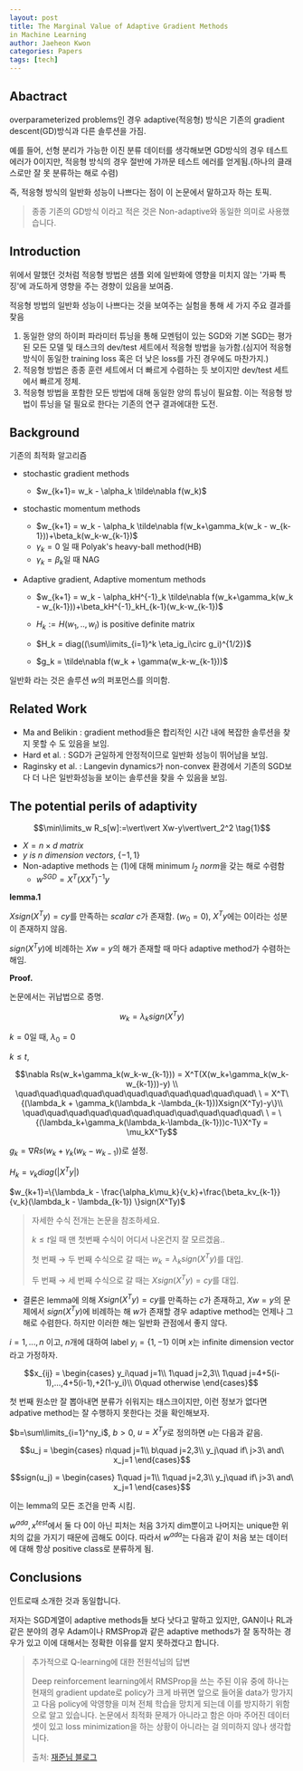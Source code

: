 ```yaml
---
layout: post
title: The Marginal Value of Adaptive Gradient Methods
in Machine Learning
author: Jaeheon Kwon
categories: Papers
tags: [tech]
---
```




## Abactract

overparameterized problems인 경우 adaptive(적응형) 방식은 기존의 gradient descent(GD)방식과 다른 솔루션을 가짐.

예를 들어, 선형 분리가 가능한 이진 분류 데이터를 생각해보면 GD방식의 경우 테스트 에러가 0이지만, 적응형 방식의 경우 절반에 가까문 테스트 에러를 얻게됨.(하나의 클래스로만 잘 못 분류하는 해로 수렴)

즉, 적응형 방식의 일반화 성능이 나쁘다는 점이 이 논문에서 말하고자 하는 토픽.

> 종종 기존의 GD방식 이라고 적은 것은 Non-adaptive와 동일한 의미로 사용했습니다.

## Introduction

위에서 말했던 것처럼 적응형 방법은 샘플 외에 일반화에 영향을 미치지 않는 '가짜 특징'에 과도하게 영향을 주는 경향이 있음을 보여줌.

적응형 방법의 일반화 성능이 나쁘다는 것을 보여주는 실험을 통해 세 가지 주요 결과를 찾음

1. 동일한 양의 하이퍼 파라미터 튜닝을 통해 모멘텀이 있는 SGD와 기본 SGD는 평가된 모든 모델 및 태스크의 dev/test 세트에서 적응형 방법을 능가함.(심지어 적응형 방식이 동일한 training loss 혹은 더 낮은 loss를 가진 경우에도 마찬가지.)
2. 적응형 방법은 종종 훈련 세트에서 더 빠르게 수렴하는 듯 보이지만 dev/test 세트에서 빠르게 정체.
3. 적응형 방법을 포함한 모든 방법에 대해 동일한 양의 튜닝이 필요함. 이는 적응형 방법이 튜닝을 덜 필요로 한다는 기존의 연구 결과에대한 도전.



## Background

기존의 최적화 알고리즘

- stochastic gradient methods

    - $w_{k+1}= w_k - \alpha_k \tilde\nabla f(w_k)$

- stochastic momentum methods

    - $w_{k+1} = w_k - \alpha_k \tilde\nabla f(w_k+\gamma_k(w_k - w_{k-1}))+\beta_k(w_k-w_{k-1})$
    - $\gamma_k = 0$ 일 때 Polyak's heavy-ball method(HB)
    - $\gamma_k = \beta_k$일 때 NAG

- Adaptive gradient, Adaptive momentum methods

    - $w_{k+1} = w_k - \alpha_kH^{-1}_k \tilde\nabla f(w_k+\gamma_k(w_k - w_{k-1}))+\beta_kH^{-1}_kH_{k-1}(w_k-w_{k-1})$

    - $H_k := H(w_1,..,w_l)$ is positive definite matrix

    - $H_k = diag((\sum\limits_{i=1}^k \eta_ig_i\circ g_i)^{1/2})$

    - $g_k = \tilde\nabla f(w_k + \gamma(w_k-w_{k-1}))$

        

일반화 라는 것은 솔루션 $w$의 퍼포먼스를 의미함.



## Related Work

- Ma and Belikin : gradient method들은 합리적인 시간 내에 복잡한 솔루션을 찾지 못할 수 도 있음을 보임.
- Hard et al. : SGD가 균일하게 안정적이므로 일반화 성능이 뛰어남을 보임.
- Raginsky et al. : Langevin dynamics가 non-convex 환경에서 기존의 SGD보다 더 나은 일반화성능을 보이는 솔루션을 찾을 수 있음을 보임.



## The potential perils of adaptivity

$$\min\limits_w R_s[w]:=\vert\vert Xw-y\vert\vert_2^2 \tag{1}$$

- $X = n\times d\ matrix$
- $y\ is\ n\ dimension\ vectors$, $\{-1,1\}$
- Non-adaptive methods 는 (1)에 대해 minimum $l_2\ norm$을 갖는 해로 수렴함
    - $w^{SGD} = X^T(XX^T)^{-1}y$

**lemma.1**

$Xsign(X^Ty)=cy$를 만족하는 $scalar\ c$가 존재함. $(w_0=0)$, $X^Ty$에는 0이라는 성분이 존재하지 않음.

$sign(X^Ty)$에 비례하는 $Xw=y$의 해가 존재할 때 마다 adaptive method가 수렴하는 해임.

**Proof.**

논문에서는 귀납법으로 증명.

$$w_k = \lambda_k sign(X^Ty)$$

$k=0$일 때, $\lambda_0=0$

$k\leq t$,

$$\nabla Rs(w_k+\gamma_k(w_k-w_{k-1})) = X^T(X(w_k+\gamma_k(w_k-w_{k-1}))-y) \\ \quad\quad\quad\quad\quad\quad\quad\quad\quad\quad\quad\ \  = X^T\{(\lambda_k + \gamma_k(\lambda_k -\lambda_{k-1}))Xsign(X^Ty)-y\}\\ \quad\quad\quad\quad\quad\quad\quad\quad\quad\quad\quad\ \  = \{(\lambda_k+\gamma_k(\lambda_k-\lambda_{k-1}))c-1\}X^Ty   = \mu_kX^Ty$$



$g_k=\nabla Rs(w_k+\gamma_k(w_k-w_{k-1}))$로 설정.

$H_k = v_kdiag(\vert X^Ty\vert)$

$w_{k+1}=\{\lambda_k - \frac{\alpha_k\mu_k}{v_k}+\frac{\beta_kv_{k-1}}{v_k}(\lambda_k - \lambda_{k-1}) \}sign(X^Ty)$

> 자세한 수식 전개는 논문을 참조하세요.
>
> $k\leq t$일 때 맨 첫번째 수식이 어디서 나온건지 잘 모르겠음..
>
> 첫 번째 $\rightarrow$ 두 번째 수식으로 갈 때는 $w_k=\lambda_k sign(X^Ty)$를 대입.
>
> 두 번째 $\rightarrow$ 세 번째 수식으로 갈 때는 $Xsign(X^Ty)=cy$를 대입.



- 결론은 lemma에 의해 $Xsign(X^Ty)=cy$를 만족하는 $c$가 존재하고, $Xw=y$의 문제에서 $sign(X^Ty)$에 비례하는 해 $w$가 존재할 경우 adaptive method는 언제나 그 해로 수렴한다. 하지만 이러한 해는 일반화 관점에서 좋지 않다.



$i=1,...,n$ 이고, $n$개에 대하여 label $y_i = \{1,-1\}$ 이며 $x$는 infinite dimension vector라고 가정하자.

$$x_{ij} = \begin{cases} y_i\quad j=1\\ 1\quad j=2,3\\ 1\quad j=4+5(i-1),...,4+5(i-1),+2(1-y_i)\\ 0\quad otherwise \end{cases}$$

첫 번째 원소만 잘 뽑아내면 분류가 쉬워지는 태스크이지만, 이런 정보가 없다면 adpative method는 잘 수행하지 못한다는 것을 확인해보자.

$b=\sum\limits_{i=1}^ny_i$,  $b>0$,  $u=X^Ty$로 정의하면 $u$는 다음과 같음.

$$u_j = \begin{cases} n\quad j=1\\ b\quad j=2,3\\ y_j\quad if\ j>3\ and\ x_j=1 \end{cases}$$

$$sign(u_j) = \begin{cases} 1\quad j=1\\ 1\quad j=2,3\\ y_j\quad if\ j>3\ and\ x_j=1 \end{cases}$$

이는 lemma의 모든 조건을 만족 시킴.

$w^{ada},x^{test}$에서 둘 다 0이 아닌 피처는 처음 3가지 dim뿐이고 나머지는 unique한 위치의 값을 가지기 때문에 곱해도 0이다. 따라서 $w^{ada}$는 다음과 같이 처음 보는 데이터에 대해 항상 positive class로 분류하게 됨.



## Conclusions

인트로때 소개한 것과 동일합니다.

저자는 SGD계열이 adaptive methods들 보다 낫다고 말하고 있지만, GAN이나 RL과 같은 분야의 경우 Adam이나 RMSProp과 같은 adaptive methods가 잘 동작하는 경우가 있고 이에 대해서는 정확한 이유를 알지 못하겠다고 합니다.

> 추가적으로 Q-learning에 대한 전원석님의 답변
>
> Deep reinforcement learning에서 RMSProp을 쓰는 주된 이유 중에 하나는 현재의 gradient update로 policy가 크게 바뀌면 앞으로 들어올 data가 망가지고 다음 policy에 악영향을 미쳐 전체 학습을 망치게 되는데 이를 방지하기 위함으로 알고 있습니다. 논문에서 최적화 문제가 아니라고 함은 아마 주어진 데이터셋이 있고 loss minimization을 하는 상황이 아니라는 걸 의미하지 않나 생각합니다.
>
> 출처: [재준님 블로그](http://jaejunyoo.blogspot.com/2017/06/marginal-value-of-adaptive-gradient-methods-in-ML2.html)

